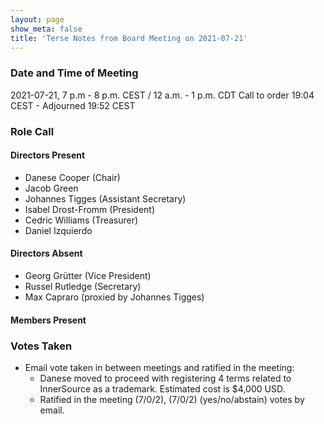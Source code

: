 ```yaml
---
layout: page
show_meta: false
title: 'Terse Notes from Board Meeting on 2021-07-21'
---
```


### Date and Time of Meeting

2021-07-21, 7 p.m - 8 p.m. CEST / 12 a.m. - 1 p.m. CDT
Call to order 19:04 CEST - Adjourned 19:52 CEST

### Role Call

#### Directors Present

- Danese Cooper (Chair)
- Jacob Green
- Johannes Tigges (Assistant Secretary)
- Isabel Drost-Fromm (President)
- Cedric Williams (Treasurer)
- Daniel Izquierdo


#### Directors Absent

- Georg Grütter (Vice President)
- Russel Rutledge (Secretary)
- Max Capraro (proxied by Johannes Tigges)

#### Members Present


### Votes Taken

- Email vote taken in between meetings and ratified in the meeting: 
  - Danese moved to proceed with registering 4 terms related to InnerSource as a trademark. Estimated cost is $4,000 USD.
  - Ratified in the meeting (7/0/2), (7/0/2) (yes/no/abstain) votes by email.
